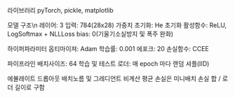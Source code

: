 라이브러리
pyTorch, pickle, matplotlib

모델 구조\n
레이어: 3
입력: 784(28x28)
가중치 초기화: He 초기화
활성함수: ReLU, LogSoftmax + NLLLoss
bias: 0(기울기소실방지 및 폭주 완화)

하이퍼파라미터
옵티마이져: Adam
학습률: 0.001
에포크: 20
손실함수: CCEE

파이프라인
배치사이즈: 64
학습 및 테스트 로더: 매 epoch 마다 랜덤 셔플(IID)

에뷸레이트
드롭아웃 배치노름 및 그레디언트 비계산
평균 손실은 미니배치 손실 합 / 로더 길이로 구함
